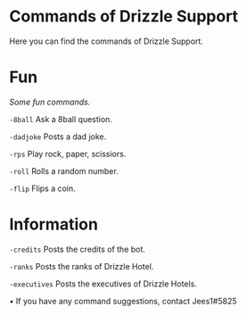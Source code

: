 # Commands of Drizzle Support

Here you can find the commands of Drizzle Support.


# Fun
*Some fun commands.*

`-8ball` Ask a 8ball question.

`-dadjoke` Posts a dad joke.

`-rps` Play rock, paper, scissiors.

`-roll` Rolls a random number.

`-flip` Flips a coin.


# Information
`-credits` Posts the credits of the bot.

`-ranks` Posts the ranks of Drizzle Hotel.

`-executives` Posts the executives of Drizzle Hotels.






• If you have any command suggestions, contact Jees1#5825
